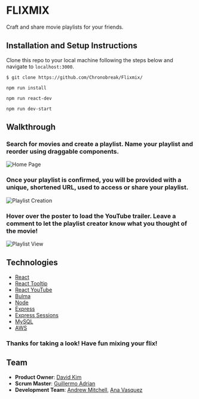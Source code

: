 # FLIXMIX
Craft and share movie playlists for your friends.

## Installation and Setup Instructions

Clone this repo to your local machine following the steps below and navigate to `localhost:3000`.
```
$ git clone https://github.com/Chronobreak/Flixmix/
```
```
npm run install
```
```
npm run react-dev
```
```
npm run dev-start
```


## Walkthrough

  ### Search for movies and create a playlist. Name your playlist and reorder using draggable components.
  ![Home Page](https://i.imgur.com/9VosCX8.jpg)

  ### Once your playlist is confirmed, you will be provided with a unique, shortened URL, used to access or share your playlist.
  ![Playlist Creation](https://i.imgur.com/Y7MAlnL.png)

  
  ### Hover over the poster to load the YouTube trailer. Leave a comment to let the playlist creator know what you thought of the movie!
  ![Playlist View](https://i.imgur.com/EmpPYLm.jpg)

## Technologies

* [React](https://reactjs.org/)
* [React Tooltip](https://www.npmjs.com/package/react-tooltip)
* [React YouTube](https://www.npmjs.com/package/react-youtube)
* [Bulma](https://bulma.io/documentation/layout/container/)
* [Node](https://nodejs.org/en/)
* [Express](https://expressjs.com/)
* [Express Sessions](https://www.npmjs.com/package/express-session)
* [MySQL](https://www.npmjs.com/package/node-mysql)
* [AWS](https://aws.amazon.com/)

### Thanks for taking a look!  Have fun mixing your flix!

## Team

- __Product Owner__: [David Kim](https://github.com/Chronobreak)
- __Scrum Master__: [Guillermo Adrian](https://github.com/onecseven)
- __Development Team__: [Andrew Mitchell](https://github.com/mitch292), [Ana Vasquez](https://github.com/anvasquez08) 
